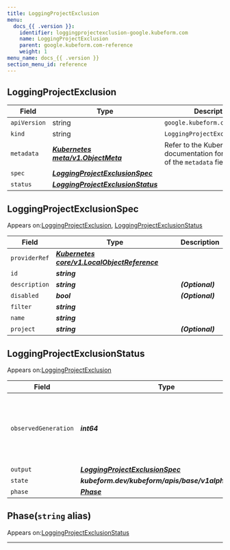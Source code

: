 ```yaml
---
title: LoggingProjectExclusion
menu:
  docs_{{ .version }}:
    identifier: loggingprojectexclusion-google.kubeform.com
    name: LoggingProjectExclusion
    parent: google.kubeform.com-reference
    weight: 1
menu_name: docs_{{ .version }}
section_menu_id: reference
---
```


## LoggingProjectExclusion
| Field | Type | Description |
| ------ | ----- | ----------- |
| `apiVersion` | string | `google.kubeform.com/v1alpha1` |
|    `kind` | string | `LoggingProjectExclusion` |
| `metadata` | ***[Kubernetes meta/v1.ObjectMeta](https://kubernetes.io/docs/reference/generated/kubernetes-api/v1.13/#objectmeta-v1-meta)***|Refer to the Kubernetes API documentation for the fields of the `metadata` field.|
| `spec` | ***[LoggingProjectExclusionSpec](#loggingprojectexclusionspec)***||
| `status` | ***[LoggingProjectExclusionStatus](#loggingprojectexclusionstatus)***||
## LoggingProjectExclusionSpec

Appears on:[LoggingProjectExclusion](#loggingprojectexclusion), [LoggingProjectExclusionStatus](#loggingprojectexclusionstatus)

| Field | Type | Description |
| ------ | ----- | ----------- |
| `providerRef` | ***[Kubernetes core/v1.LocalObjectReference](https://kubernetes.io/docs/reference/generated/kubernetes-api/v1.13/#localobjectreference-v1-core)***||
| `id` | ***string***||
| `description` | ***string***| ***(Optional)*** |
| `disabled` | ***bool***| ***(Optional)*** |
| `filter` | ***string***||
| `name` | ***string***||
| `project` | ***string***| ***(Optional)*** |
## LoggingProjectExclusionStatus

Appears on:[LoggingProjectExclusion](#loggingprojectexclusion)

| Field | Type | Description |
| ------ | ----- | ----------- |
| `observedGeneration` | ***int64***| ***(Optional)*** Resource generation, which is updated on mutation by the API Server.|
| `output` | ***[LoggingProjectExclusionSpec](#loggingprojectexclusionspec)***| ***(Optional)*** |
| `state` | ***kubeform.dev/kubeform/apis/base/v1alpha1.State***| ***(Optional)*** |
| `phase` | ***[Phase](#phase)***| ***(Optional)*** |
## Phase(`string` alias)

Appears on:[LoggingProjectExclusionStatus](#loggingprojectexclusionstatus)

---
